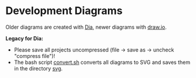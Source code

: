 # Development Diagrams

Older diagrams are created with [Dia](http://live.gnome.org/Dia), newer
diagrams with [draw.io](https://app.diagrams.net/).

**Legacy for Dia:**
- Please save all projects uncompressed (file -> save as -> uncheck
  "compress file")!
- The bash script [convert.sh](./convert.sh) converts all diagrams to SVG and
  saves them in the directory [svg](./svg).

